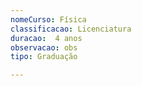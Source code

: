 ```yaml
---
nomeCurso: Física 
classificacao: Licenciatura 
duracao:  4 anos 
observacao: obs
tipo: Graduação 

---
```



